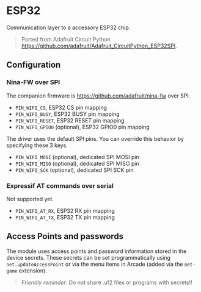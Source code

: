 # ESP32

Communication layer to a accessory ESP32 chip.

> Ported from Adafruit Circuit Python 
https://github.com/adafruit/Adafruit_CircuitPython_ESP32SPI.

## Configuration

### Nina-FW over SPI

The companion firmware is https://github.com/adafruit/nina-fw over SPI.

* ``PIN_WIFI_CS``, ESP32 CS pin mapping
* ``PIN_WIFI_BUSY``, ESP32 BUSY pin mapping
* ``PIN_WIFI_RESET``, ESP32 RESET pin mapping
* ``PIN_WIFI_GPIO0`` (optional), ESP32 GPIO0 pin mapping

The driver uses the default SPI pins. You can override this behavior by specifying these 3 keys.

* ``PIN_WIFI_MOSI`` (optional), dedicated SPI MOSI pin
* ``PIN_WIFI_MISO`` (optional), dedicated SPI MISO pin
* ``PIN_WIFI_SCK`` (optional), dedicated SPI SCK pin

### Expressif AT commands over serial

Not supported yet.

* ``PIN_WIFI_AT_RX``, ESP32 RX pin mapping
* ``PIN_WIFI_AT_TX``, ESP32 TX pin mapping

## Access Points and passwords

The module uses access points and password information stored in the device secrets. These secrets can be set programmatically using ``net.updateAccessPoint`` or via the menu items in Arcade (added via the ``net-game`` extension).

> *Friendly reminder:* Do not share .uf2 files or programs with secrets!!